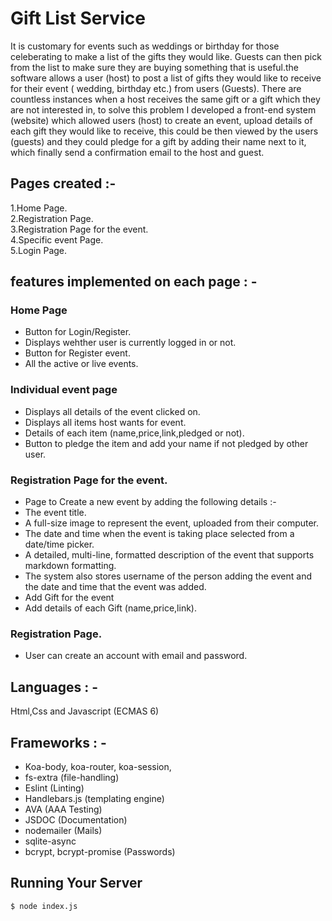 # Gift List Service
It is customary for events such as weddings or birthday for those celeberating to make a list of the gifts they would like. Guests can then pick from the list to make sure they are buying something that is useful.the software allows a user (host) to post a list of gifts they would like to receive for their event ( wedding, birthday etc.) from users (Guests). There are countless instances when a host receives the same gift or a gift which they are not interested in, to solve this problem I developed a front-end system (website) which allowed users (host) to create an event, upload details of each gift they would like to receive, this could be then viewed by the users (guests) and they could pledge for a gift by adding their name next to it, which finally send a confirmation email to the host and guest.    

## Pages created :-
1.Home Page.   
2.Registration Page.  
3.Registration Page for the event.   
4.Specific event Page.  
5.Login Page.  

## features implemented on each page : - 

### Home Page
* Button for Login/Register.
* Displays wehther user is currently logged in or not.
* Button for Register event.
* All the active or live events.

### Individual event page
* Displays all details of the event clicked on.
* Displays all items host wants for event.
* Details of each item (name,price,link,pledged or not).
* Button to pledge the item and add your name if not pledged by other user.

### Registration Page for the event.
* Page to Create a new event by adding the following details :- 
 * The event title.
 * A full-size image to represent the event, uploaded   from their computer.
 * The date and time when the event is taking place selected from a date/time picker.
 * A detailed, multi-line, formatted description of the event that supports markdown formatting.
 * The system also stores  username of the person adding the event and the date and time that the event was added.
 * Add Gift for the event 
 * Add details of each Gift (name,price,link).

### Registration Page.
* User can create an account with email and password.

## Languages : - 
Html,Css and Javascript (ECMAS 6)

## Frameworks : - 
* Koa-body, koa-router, koa-session,
* fs-extra (file-handling)
* Eslint (Linting)
* Handlebars.js (templating engine)
* AVA (AAA Testing)
* JSDOC (Documentation)
* nodemailer (Mails)
* sqlite-async
* bcrypt, bcrypt-promise (Passwords)

## Running Your Server
```
$ node index.js
```

